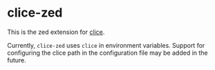 # clice-zed

This is the zed extension for [clice](https://github.com/clice-project/clice).

Currently, `clice-zed` uses `clice` in environment variables. Support for configuring the clice path in the configuration file may be added in the future.
